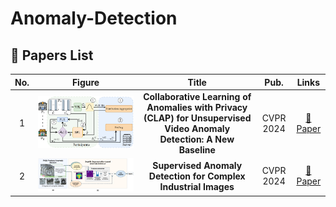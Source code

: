 # Anomaly-Detection

## 📌 Papers List

| No.  | Figure  | Title | Pub. | Links |
|:------:|:------:|:------:|:------:|:------:|
| 1 | ![CLAP](https://github.com/BojueGao/Anomaly-Detection/blob/master/Anomaly%20Detection%20Ficture/CLAP_CVPR2024.png) | **Collaborative Learning of Anomalies with Privacy (CLAP) for Unsupervised Video Anomaly Detection: A New Baseline** | CVPR 2024 | [📄 Paper](https://openaccess.thecvf.com/content/CVPR2024/papers/Al-lahham_Collaborative_Learning_of_Anomalies_with_Privacy_CLAP_for_Unsupervised_Video_CVPR_2024_paper.pdf) |
| 2 | ![SegAD](https://github.com/BojueGao/Anomaly-Detection/blob/master/Anomaly%20Detection%20Ficture/SegAD_CVPR2024.png) | **Supervised Anomaly Detection for Complex Industrial Images** | CVPR 2024 | [📄 Paper](https://openaccess.thecvf.com/content/CVPR2024/papers/Baitieva_Supervised_Anomaly_Detection_for_Complex_Industrial_Images_CVPR_2024_paper.pdf) |
